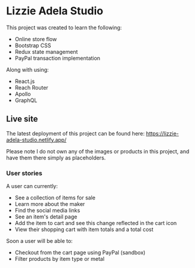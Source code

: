 # Lizzie Adela Studio

This project was created to learn the following:

- Online store flow
- Bootstrap CSS
- Redux state management
- PayPal transaction implementation

Along with using:

- React.js
- Reach Router
- Apollo
- GraphQL

## Live site

The latest deployment of this project can be found here: https://lizzie-adela-studio.netlify.app/

Please note I do not own any of the images or products in this project, and have them there simply as placeholders.

### User stories

A user can currently:

- See a collection of items for sale
- Learn more about the maker
- Find the social media links
- See an item's detail page
- Add the item to cart and see this change reflected in the cart icon
- View their shopping cart with item totals and a total cost

Soon a user will be able to:

- Checkout from the cart page using PayPal (sandbox)
- Filter products by item type or metal
